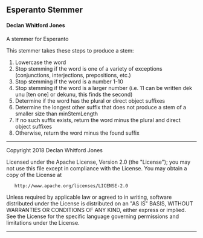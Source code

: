## Esperanto Stemmer
#### Declan Whitford Jones

A stemmer for Esperanto

This stemmer takes these steps to produce a stem:
  1. Lowercase the word
  2. Stop stemming if the word is one of a variety of exceptions (conjunctions, interjections, prepositions, etc.)
  3. Stop stemming if the word is a number 1-10
  4. Stop stemming if the word is a larger number (i.e. 11 can be written dek unu [ten one] or dekunu, this finds the second)
  5. Determine if the word has the plural or direct object suffixes
  6. Determine the longest other suffix that does not produce a stem of a smaller size than minStemLength
  7. If no such suffix exists, return the word minus the plural and direct object suffixes
  8. Otherwise, return the word minus the found suffix

---

   Copyright 2018 Declan Whitford Jones

   Licensed under the Apache License, Version 2.0 (the "License");
   you may not use this file except in compliance with the License.
   You may obtain a copy of the License at

       http://www.apache.org/licenses/LICENSE-2.0

   Unless required by applicable law or agreed to in writing, software
   distributed under the License is distributed on an "AS IS" BASIS,
   WITHOUT WARRANTIES OR CONDITIONS OF ANY KIND, either express or implied.
   See the License for the specific language governing permissions and
   limitations under the License.

---